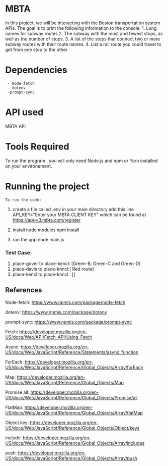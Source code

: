 # MBTA

In this project, we will be interacting with the Boston transportation system APIs. The goal is to print the following information to the console: 1. Long names for subway routes 2. The subway with the most and fewest stops, as well as the number of stops. 3. A list of the stops that connect two or more subway routes with their route names. 4. List a rail route you could travel to get from one stop to the other

# Dependencies

     - Node-fetch
     - dotenv
     -prompt-sync

# API used

MBTA API

# Tools Required

To run the program , you will only need Node.js and npm or Yarn installed on your environement.

# Running the project

    To run the code:

1. create a file called .env in your main directory
   add this line API_KEY="Enter your MBTA CLIENT KEY" which can be found at https://api-v3.mbta.com/register

2. install node modules
   npm install
3. run the app
   node main.js

### Test Case:

1. place-gover to place-kencl: [Green-B, Green-C and Green-D]
2. place-davis to place-knncl:[ Red route]
3. place-kencl to place-knncl : []

## References

Node-fetch:
https://www.npmjs.com/package/node-fetch

dotenv:
https://www.npmjs.com/package/dotenv

prompt-sync:
https://www.npmjs.com/package/prompt-sync

Fetch:
https://developer.mozilla.org/en-US/docs/Web/API/Fetch_API/Using_Fetch

Async:
https://developer.mozilla.org/en-US/docs/Web/JavaScript/Reference/Statements/async_function

ForEach:
https://developer.mozilla.org/en-US/docs/Web/JavaScript/Reference/Global_Objects/Array/forEach

Map:
https://developer.mozilla.org/en-US/docs/Web/JavaScript/Reference/Global_Objects/Map

Promise all:
https://developer.mozilla.org/en-US/docs/Web/JavaScript/Reference/Global_Objects/Promise/all

FlatMap:
https://developer.mozilla.org/en-US/docs/Web/JavaScript/Reference/Global_Objects/Array/flatMap

Object.key:
https://developer.mozilla.org/en-US/docs/Web/JavaScript/Reference/Global_Objects/Object/keys

include:
https://developer.mozilla.org/en-US/docs/Web/JavaScript/Reference/Global_Objects/Array/includes

push:
https://developer.mozilla.org/en-US/docs/Web/JavaScript/Reference/Global_Objects/Array/push


